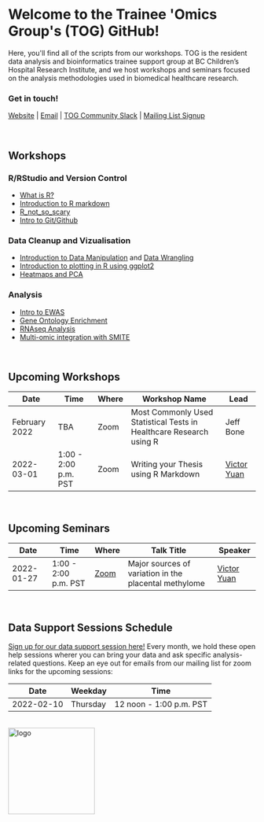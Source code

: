 # Welcome to the Trainee 'Omics Group's (TOG) GitHub!

Here, you'll find all of the scripts from our workshops. TOG is the resident data analysis and bioinformatics trainee support group at BC Children’s Hospital Research Institute, and we host workshops and seminars focused on the analysis methodologies used in biomedical healthcare research.  

### Get in touch!  
[Website](http://bcchr.ca/tog/) | [Email](tog@bcchr.ca) | [TOG Community Slack](togorg.slack.com) | [Mailing List Signup](mailto:sympa@list.bcchr.ca?subject=subscribe%20trainee_omics_group%20Firstname%20Lastname)  

<br> 

## Workshops

### R/RStudio and Version Control
- [What is R?](workshops/2022_01_19_what_is_R)  
- [Introduction to R markdown](workshops/2019-09-05_intro_to_rmarkdown)  
- [R_not_so_scary](workshops/2019-10-31_R_not_so_scary)  
- [Intro to Git/Github](workshops/2019-11-28_will_casazza)

### Data Cleanup and Vizualisation
- [Introduction to Data Manipulation](workshops/2019-10-03_intro_to_data_manipulation) and [Data Wrangling](2021-12-16_data_wrangling_ak)
- [Introduction to plotting in R using ggplot2](workshops/2020-07-09_intro-to-ggplot2_victor_yuan)
- [Heatmaps and PCA](workshops/2020-05-26_Heatmaps_and_PCA)

### Analysis  
- [Intro to EWAS](workshops/2020-10-29_intro_to_ewas)  
- [Gene Ontology Enrichment](workshops/2020-11-26_gene_ontology_enrichment)  
- [RNAseq Analysis](workshops/RNA-seq-Workshop-2021)  
- [Multi-omic integration with SMITE](workshops/2021_09_28_multi_omics_SMITE)  

<br>  

## Upcoming Workshops  

| Date | Time | Where | Workshop Name | Lead |  
| --- | --- | --- | --- | --- |  
| February 2022 | TBA | Zoom | Most Commonly Used Statistical Tests in Healthcare Research using R | Jeff Bone |   
| 2022-03-01 | 1:00 - 2:00 p.m. PST | Zoom | Writing your Thesis using R Markdown | [Victor Yuan](https://victor.rbind.io/) |   

<br>

## Upcoming Seminars  

| Date | Time | Where | Talk Title | Speaker |  
| --- | --- | --- | --- | --- |  
| 2022-01-27 | 1:00 - 2:00 p.m. PST | [Zoom](https://ubc.zoom.us/j/69268175718?pwd=bjMzWkFZakVTbzlTVEYvczJJL0kxdz09) | Major sources of variation in the placental methylome | [Victor Yuan](https://victor.rbind.io/) |   

<br>  

## Data Support Sessions Schedule  
[Sign up for our data support session here!](https://docs.google.com/spreadsheets/d/1ov1wU8CKx1hiwG02gAr_iTioZBSR7FMSwGhUvrQfnbw/edit?usp=sharing) Every month, we hold these open help sessions wherer you can bring your data and ask specific analysis-related questions. Keep an eye out for emails from our mailing list for zoom links for the upcoming sessions:

| Date |  Weekday |	Time |
| --- | --- | --- |
| 2022-02-10 |	Thursday |	12 noon - 1:00 p.m. PST |  

<br> 

<img width="176" alt="logo" src="https://user-images.githubusercontent.com/59856969/150653135-4810c05b-91db-49a0-a480-b5672541fa0b.png">


